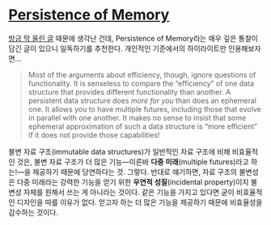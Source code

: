 [Persistence of Memory][source]
===============================

[방금 막 올린 글](https://blog.hongminhee.org/2012/03/01/purely-functional-data-structures/) 때문에 생각난 건데, Persistence of Memory라는 매우 깊은 통찰이 담긴 글이 있으니 일독하기를 추천한다. 개인적인 기준에서의 하이라이트만 인용해보자면…

> Most of the arguments about efficiency, though, ignore questions of functionality.  It is senseless to compare the “efficiency” of one data structure that provides different functionality than another.  A persistent data structure does *more for you* than does an ephemeral one.  It allows you to have multiple futures, including those that evolve in parallel with one another.  It makes no sense to insist that some ephemeral approximation of such a data structure is “more efficient” if it does not provide those capabilities!

불변 자료 구조(immutable data structures)가 일반적인 자료 구조에 비해 비효율적인 것은, 불변 자료 구조가 더 많은 기능—이른바 **다중 미래**(multiple futures)라고 하는!—을 제공하기 때문에 당연하다는 것. 그렇다. 반대로 얘기하면, 자료 구조의 불변성은 다중 미래라는 강력한 기능을 얻기 위한 **우연적 성질**(incidental property)이지 불변성 자체를 원해서 쓰는 게 아니라는 것이다. 같은 기능을 가지고 있다면 굳이 비효율적인 디자인을 따를 이유가 없다. 얻고자 하는 더 많은 기능을 제공하기 때문에 비효율성을 감수하는 것이다.

[source]: http://existentialtype.wordpress.com/2011/04/09/persistence-of-memory/
